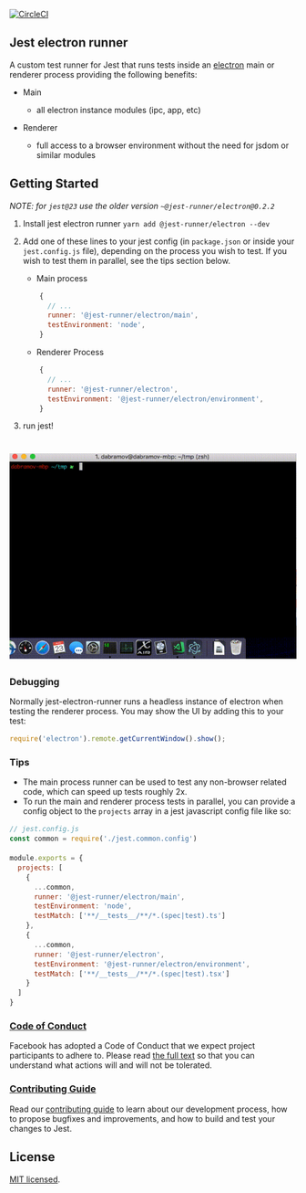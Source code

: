 [![CircleCI](https://circleci.com/gh/facebook-atom/jest-electron-runner.svg?style=svg)](https://circleci.com/gh/facebook-atom/jest-electron-runner)


## Jest electron runner
A custom test runner for Jest that runs tests inside an [electron](https://electronjs.org/) main or renderer process providing the following benefits:

- Main
  - all electron instance modules (ipc, app, etc)

- Renderer
  - full access to a browser environment without the need for jsdom or similar modules


## Getting Started

*NOTE: for `jest@23` use the older version `~@jest-runner/electron@0.2.2`*

1. Install jest electron runner `yarn add @jest-runner/electron --dev`
2. Add one of these lines to your jest config (in `package.json` or inside your `jest.config.js` file), depending on the process you wish to test. If you wish to test them in parallel, see the tips section below.

    - Main process
    ```js
        {
          // ...
          runner: '@jest-runner/electron/main',
          testEnvironment: 'node',
        }
    ```
    - Renderer Process
    ```js
        {
          // ...
          runner: '@jest-runner/electron',
          testEnvironment: '@jest-runner/electron/environment',
        }
    ```
3. run jest!


<h1 align="center">
    <img src="https://raw.githubusercontent.com/aaronabramov/gifs/master/jest_electron_runner_seutup.gif" />
</h1>

### Debugging
Normally jest-electron-runner runs a headless instance of electron when testing the renderer process. You may show the UI by adding this to your test:
```js
require('electron').remote.getCurrentWindow().show();
```

### Tips
- The main process runner can be used to test any non-browser related code, which can speed up tests roughly 2x.
- To run the main and renderer process tests in parallel, you can provide a config object to the `projects` array in a jest javascript config file like so:
```js
// jest.config.js
const common = require('./jest.common.config')

module.exports = {
  projects: [
    {
      ...common,
      runner: '@jest-runner/electron/main',
      testEnvironment: 'node',
      testMatch: ['**/__tests__/**/*.(spec|test).ts']
    },
    {
      ...common,
      runner: '@jest-runner/electron',
      testEnvironment: '@jest-runner/electron/environment',
      testMatch: ['**/__tests__/**/*.(spec|test).tsx']
    }
  ]
}
```

### [Code of Conduct](https://code.facebook.com/codeofconduct)

Facebook has adopted a Code of Conduct that we expect project participants to adhere to. Please read [the full text](https://code.facebook.com/codeofconduct) so that you can understand what actions will and will not be tolerated.

### [Contributing Guide](CONTRIBUTING.md)

Read our [contributing guide](CONTRIBUTING.md) to learn about our development process, how to propose bugfixes and improvements, and how to build and test your changes to Jest.

## License

[MIT licensed](./LICENSE).
